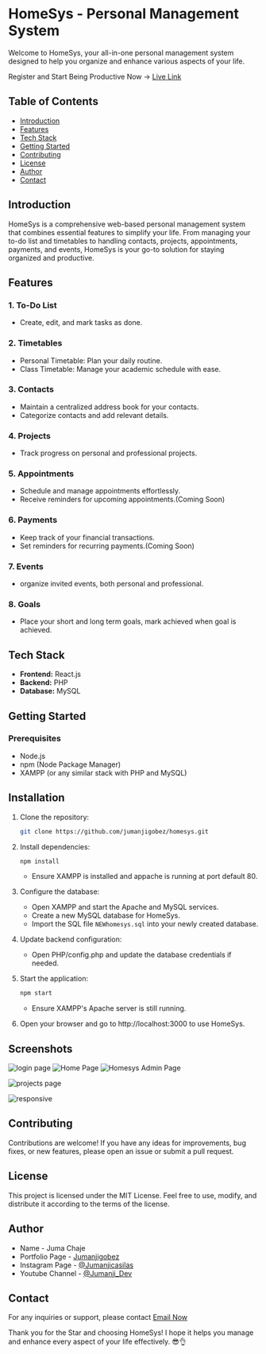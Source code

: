 # HomeSys - Personal Management System

Welcome to HomeSys, your all-in-one personal management system designed to help you organize and enhance various aspects of your life.

Register and Start Being Productive Now -> [Live Link](https://homesys.000webhostapp.com/)

## Table of Contents

- [Introduction](#introduction)
- [Features](#features)
- [Tech Stack](#tech-stack)
- [Getting Started](#getting-started)
- [Contributing](#contributing)
- [License](#license)
- [Author](#author)
- [Contact](#contact)

## Introduction

HomeSys is a comprehensive web-based personal management system that combines essential features to simplify your life. From managing your to-do list and timetables to handling contacts, projects, appointments, payments, and events, HomeSys is your go-to solution for staying organized and productive.

## Features

### 1. To-Do List

- Create, edit, and mark tasks as done.

### 2. Timetables

- Personal Timetable: Plan your daily routine.
- Class Timetable: Manage your academic schedule with ease.

### 3. Contacts

- Maintain a centralized address book for your contacts.
- Categorize contacts and add relevant details.

### 4. Projects

- Track progress on personal and professional projects.

### 5. Appointments

- Schedule and manage appointments effortlessly.
- Receive reminders for upcoming appointments.(Coming Soon)

### 6. Payments

- Keep track of your financial transactions.
- Set reminders for recurring payments.(Coming Soon)

### 7. Events

- organize invited events, both personal and professional.

### 8. Goals

- Place your short and long term goals, mark achieved when goal is achieved.

## Tech Stack

- **Frontend:** React.js
- **Backend:** PHP
- **Database:** MySQL

## Getting Started

### Prerequisites

- Node.js
- npm (Node Package Manager)
- XAMPP (or any similar stack with PHP and MySQL)

## Installation

1. Clone the repository:

   ```bash
   git clone https://github.com/jumanjigobez/homesys.git
   ```

2. Install dependencies:

   ```bash
   npm install
   ```

   - Ensure XAMPP is installed and appache is running at port default 80.

3. Configure the database:

   - Open XAMPP and start the Apache and MySQL services.
   - Create a new MySQL database for HomeSys.
   - Import the SQL file `NEWhomesys.sql` into your newly created database.

4. Update backend configuration:

   - Open PHP/config.php and update the database credentials if needed.

5. Start the application:

   ```bash
   npm start
   ```

   - Ensure XAMPP's Apache server is still running.

6. Open your browser and go to http://localhost:3000 to use HomeSys.

## Screenshots

![login page](https://github.com/Jumanjigobez/HomeSys/assets/73429193/96f525bf-135a-48d7-89a5-bde9cea9eaaa)
![Home Page](https://github.com/Jumanjigobez/HomeSys/assets/73429193/c7a7c668-0467-4f14-94e7-b6dd8a960e28)
![Homesys Admin Page](https://github.com/Jumanjigobez/HomeSys/assets/73429193/f146587f-1e72-4d7e-9131-aa7c11e863d9)

![projects page](https://github.com/Jumanjigobez/HomeSys/assets/73429193/d647cf7d-fc4d-4894-9878-fa0ba08b5c29)

![responsive](https://github.com/Jumanjigobez/HomeSys/assets/73429193/5166b7a0-39a7-469c-8d45-cdc59eb13c74)

## Contributing

Contributions are welcome! If you have any ideas for improvements, bug fixes, or new features, please open an issue or submit a pull request.

## License

This project is licensed under the MIT License. Feel free to use, modify, and distribute it according to the terms of the license.

## Author

- Name - Juma Chaje
- Portfolio Page - [Jumanjigobez](https://jumanjigobez.github.io/personal_portfolio)
- Instagram Page - [@Jumanjicasilas](https://instagram.com/jumanjicasilas)
- Youtube Channel - [@Jumanji_Dev](https://youtube.com/@jumanji_dev)

## Contact

For any inquiries or support, please contact [Email Now](jumagobe3@gmail.com)

Thank you for the Star and choosing HomeSys! I hope it helps you manage and enhance every aspect of your life effectively. 😎👌
